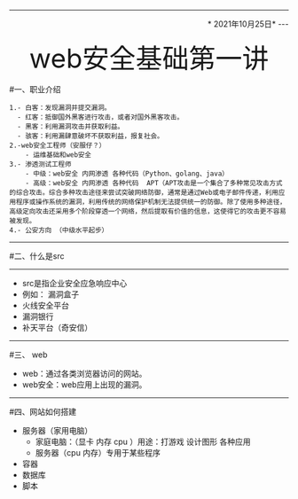 

***

<p align=right>*   2021年10月25日*
---
<center><font size=7>web安全基础第一讲</font></center>

#一、职业介绍
	
    1.- 白客：发现漏洞并提交漏洞。
	  - 红客：抵御国外黑客进行攻击，或者对国外黑客攻击。
	  - 黑客：利用漏洞攻击并获取利益。
	  - 骇客：利用漏肆意破坏不获取利益，报复社会。
	2.-web安全工程师（安服仔？）
		- 运维基础和web安全
	3.- 渗透测试工程师 
		- 中级：web安全 内网渗透 各种代码（Python、golang、java）
		- 高级：web安全 内网渗透 各种代码  APT（APT攻击是一个集合了多种常见攻击方式的综合攻击。综合多种攻击途径来尝试突破网络防御，通常是通过Web或电子邮件传递，利用应用程序或操作系统的漏洞，利用传统的网络保护机制无法提供统一的防御。除了使用多种途径，高级定向攻击还采用多个阶段穿透一个网络，然后提取有价值的信息，这使得它的攻击更不容易被发现。
	4.- 公安方向 （中级水平起步）
      

---

#二、什么是src

***
   - src是指企业安全应急响应中心
   - 例如：	<a herf= "https://www.vulbox.com/ "> 漏洞盒子</a>
   - <a herf= "https://www.huoxian.cn/"> 火线安全平台	</a>
   - <a herf= "https://www.bugbank.cn/"> 漏洞银行	</a>
   - <a herf= "https://www.butian.net/ "> 补天平台（奇安信）</a>

---
#三、 web 
 - web：通过各类浏览器访问的网站。
 - web安全：web应用上出现的漏洞。

---
#四、网站如何搭建 
 - 服务器（家用电脑）
	- 家庭电脑：（显卡 内存 cpu ）用途：打游戏 设计图形 各种应用
	- 服务器（cpu 内存）专用于某些程序
 - 容器
 - 数据库
 - 脚本 



	
		 
	 
          
            
